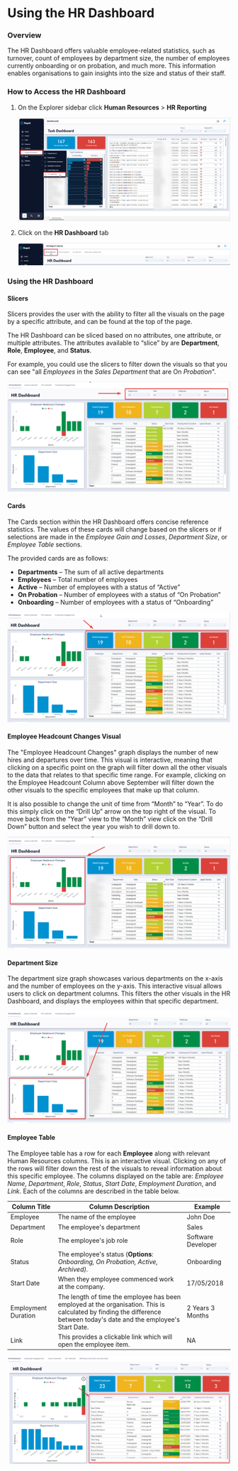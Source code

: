 # Using the HR Dashboard

### Overview

The HR Dashboard offers valuable employee-related statistics, such as turnover, count of employees by department size, the number of employees currently onboarding or on probation, and much more. This information enables organisations to gain insights into the size and status of their staff.

### How to Access the HR Dashboard

1. On the Explorer sidebar click **Human Resources** &gt; **HR Reporting** 

    ![Side bar navigate to HR report page](<Side bar navigate to HR report page.png>)

2. Click on the **HR Dashboard** tab  

    ![Tab strip navigate to HR dashboard](<Tab strip navigate to HR dashboard.png>)

### Using the HR Dashboard

#### Slicers

Slicers provides the user with the ability to filter all the visuals on the page by a specific attribute, and can be found at the top of the page.

The HR Dashboard can be sliced based on no attributes, one attribute, or multiple attributes. The attributes available to “slice” by are **Department**, **Role**, **Employee**, and **Status**.

For example, you could use the slicers to filter down the visuals so that you can see "all *Employees* in the *Sales Department* that are On *Probation*".

![HR dashboard slicers highlighted](<HR dashboard slicers highlighted.png>)

#### Cards

The Cards section within the HR Dashboard offers concise reference statistics. The values of these cards will change based on the slicers or if selections are made in the *Employee Gain and Losses*, *Department Size*, or *Employee Table* sections.

The provided cards are as follows:

- **Departments** – The sum of all active departments
- **Employees** – Total number of employees
- **Active** – Number of employees with a status of “Active”
- **On Probation** – Number of employees with a status of “On Probation”
- **Onboarding** – Number of employees with a status of “Onboarding”

![A screenshot of the HR dashboard with its cards highlighted](<HR dashboard cards highlighted.png>)

#### Employee Headcount Changes Visual

The "Employee Headcount Changes" graph displays the number of new hires and departures over time. This visual is interactive, meaning that clicking on a specific point on the graph will filter down all the other visuals to the data that relates to that specific time range. For example, clicking on the Employee Headcount Column above September will filter down the other visuals to the specific employees that make up that column.

It is also possible to change the unit of time from “Month” to “Year”. To do this simply click on the “Drill Up” arrow on the top right of the visual. To move back from the “Year” view to the “Month” view click on the “Drill Down” button and select the year you wish to drill down to.

![HR dashboard employee count graph highlighted](<HR dashboard employee count graph highlighted.png>)

#### Department Size

The department size graph showcases various departments on the x-axis and the number of employees on the y-axis. This interactive visual allows users to click on department columns. This filters the other visuals in the HR Dashboard, and displays the employees within that specific department.

![HR dashboard department size highlighted](<HR dashboard department size highlighted.png>)

#### Employee Table

The Employee table has a row for each **Employee** along with relevant Human Resources columns. This is an interactive visual. Clicking on any of the rows will filter down the rest of the visuals to reveal information about this specific employee.
The columns displayed on the table are: *Employee Name*, *Department*, *Role*, *Status*, *Start Date*, *Employment Duration*, and *Link*. Each of the columns are described in the table below.

| Column Title | Column Description | Example |
| --- | --- | --- |
| Employee | The name of the employee | John Doe |  
Department|The employee's department|Sales
Role|The employee's job role|Software Developer
Status|The employee's status (**Options**: *Onboarding, On Probation, Active, Archived).*|Onboarding
Start Date|When they employee commenced work at the company.|17/05/2018
Employment Duration|The length of time the employee has been employed at the organisation. This is calculated by finding the difference between today's date and the employee's Start Date.|2 Years 3 Months
Link|This provides a clickable link which will open the employee item.|NA

![The location of the HR table on the HR dashboard highlighted](<HR dashboard table location.png>)